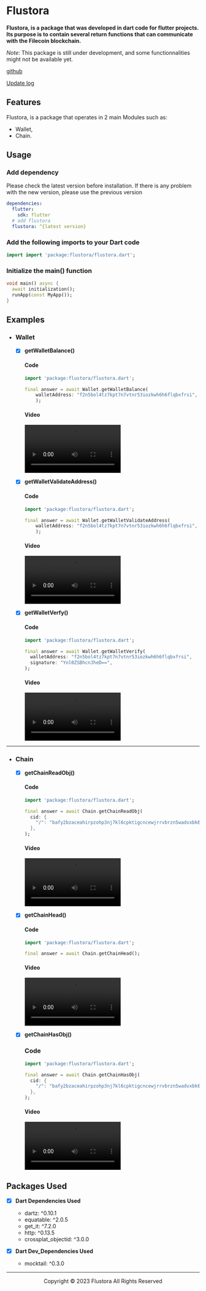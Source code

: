 # Flustora

**Flustora, is a package that was developed in dart code for flutter projects. Its purpose is to contain several return functions that can communicate with the Filecoin blockchain.**

*Note*: This package is still under development, and some functionnalities might not be available yet.


[github](https://github.com/flustora/flutter_flustora/tree/main/packages/flustora)

[Update log](https://github.com/flustora/flutter_flustora/blob/main/packages/flustora/CHANGELOG.md)

## **Features**

Flustora, is a package that operates in 2 main Modules such as:
- Wallet, 
- Chain.

## **Usage**

### Add dependency

Please check the latest version before installation.
If there is any problem with the new version, please use the previous version

```yaml
dependencies:
  flutter:
    sdk: flutter
  # add flustora
  flustora: ^{latest version}
```

### Add the following imports to your Dart code

```dart
import import 'package:flustora/flustora.dart';
```

### Initialize the main() function 

```dart
void main() async {
  await initialization();
  runApp(const MyApp());
}
```

## **Examples**

- ### Wallet
  * [x] **getWalletBalance()**
    #### Code
    ```dart
    import 'package:flustora/flustora.dart';

    final answer = await Wallet.getWalletBalance(
        walletAddress: "f2n5bol4tz7kpt7n7vtnr53iozkwh6h6flqbxfrsi",
        );
    ```
    #### Video
    <video  width="250" controls loop>
    <source src="demo/wallet_balance.mp4" type="video/mp4">
    </video>

  * [x] **getWalletValidateAddress()**
    #### Code
    ```dart
    import 'package:flustora/flustora.dart';

    final answer = await Wallet.getWalletValidateAddress(
        walletAddress: "f2n5bol4tz7kpt7n7vtnr53iozkwh6h6flqbxfrsi",
        );
    ```
    #### Video
    <video  width="250" controls loop>
    <source src="demo/wallet_vaidate_address.mp4" type="video/mp4">
    </video>

  * [x] **getWalletVerfy()**
    #### Code
    ```dart
    import 'package:flustora/flustora.dart';

    final answer = await Wallet.getWalletVerify(
      walletAddress: "f2n5bol4tz7kpt7n7vtnr53iozkwh6h6flqbxfrsi",
      signature: "Ynl0ZSBhcnJheD==",
    );
    ```
    #### Video
    <video  width="250" controls loop>
    <source src="demo/wallet_verify.mp4" type="video/mp4">
    </video>
-----

- ### Chain
  * [x] **getChainReadObj()**
    #### Code
    
    ```dart
    import 'package:flustora/flustora.dart';

    final answer = await Chain.getChainReadObj(
      cid: {
        "/": "bafy2bzaceahirpzohp3nj7kl6cpktigcncewjrrvbrzn5wadvxbk6bnzsvxqi"
      },
    );
    ```
    #### Video
    <video  width="250" controls loop>
    <source src="demo/chain_read_obj.mp4" type="video/mp4">
    </video>
  * [x] **getChainHead()**
    #### Code
    
    ```dart
    import 'package:flustora/flustora.dart';

    final answer = await Chain.getChainHead();
    ```
    #### Video
    <video  width="250" controls loop>
    <source src="demo/chain_head.mp4" type="video/mp4">
    </video>
  * [x] **getChainHasObj()**
    ### Code
    
    ```dart
    import 'package:flustora/flustora.dart';

    final answer = await Chain.getChainHasObj(
      cid: {
        "/": "bafy2bzaceahirpzohp3nj7kl6cpktigcncewjrrvbrzn5wadvxbk6bnzsvxqi"
      },
    );
    ```
    #### Video
    <video  width="250" controls loop>
    <source src="demo/chain_has_obj.mp4" type="video/mp4">
    </video>


## **Packages Used**
* [x] **Dart Dependencies Used**
  - dartz: ^0.10.1
  - equatable: ^2.0.5
  - get_it: ^7.2.0
  - http: ^0.13.5
  - crossplat_objectid: ^3.0.0
  
* [x] **Dart Dev_Dependencies Used**
  - mocktail: ^0.3.0



***
<p style="text-align: center"> Copyright &copy; 2023 Flustora All Rights Reserved</p>